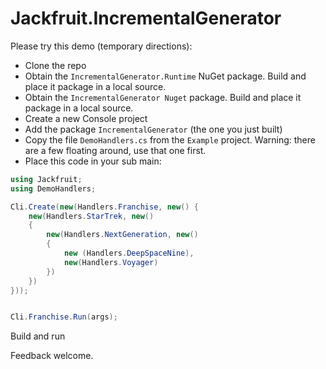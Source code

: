 # Jackfruit.IncrementalGenerator

Please try this demo (temporary directions):

* Clone the repo
* Obtain the `IncrementalGenerator.Runtime` NuGet package. Build and place it package in a local source. 
* Obtain the `IncrementalGenerator Nuget` package. Build and place it package in a local source. 
* Create a new Console project
* Add the package `IncrementalGenerator` (the one you just built)
* Copy the file `DemoHandlers.cs` from the `Example` project. Warning: there are a few floating around, use that one first.
* Place this code in your sub main:

```c#
using Jackfruit;
using DemoHandlers;

Cli.Create(new(Handlers.Franchise, new() {
    new(Handlers.StarTrek, new()
    {
        new(Handlers.NextGeneration, new()
        {
            new (Handlers.DeepSpaceNine),
            new(Handlers.Voyager)
        })
    })
}));


Cli.Franchise.Run(args);
```

Build and run

Feedback welcome.